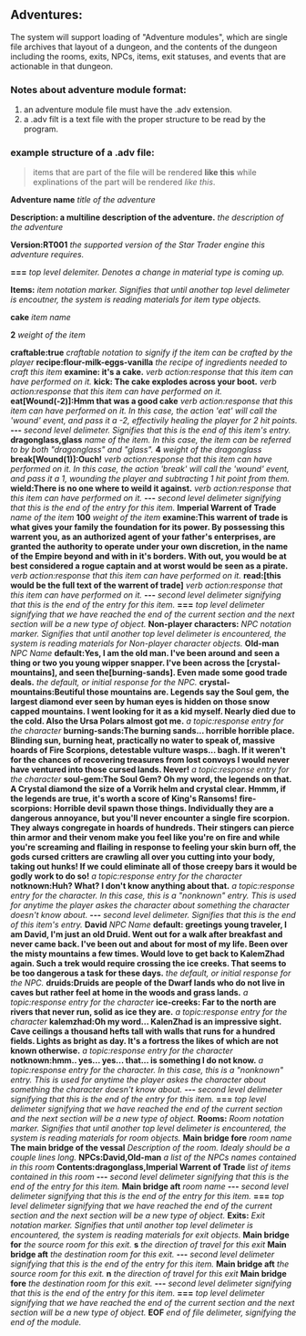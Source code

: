 ## Adventures:
The system will support loading of "Adventure modules", which are single file archives that layout of a dungeon, and the contents of the dungeon including the rooms, exits, NPCs, items, exit statuses, and events that are actionable in that dungeon.

### Notes about adventure module format:
1. an adventure module file must have the .adv extension.
2. a .adv filt is a text file with the proper structure to be read by the program.

### example structure of a .adv file:
> items that are part of the file will be rendered **like this** while explinations of the part will be rendered *like this*.

**Adventure name** *title of the adventure*

**Description: a multiline description of the adventure.** *the description of the adventure*

**Version:RT001** *the supported version of the Star Trader engine this adventure requires.*

**===** *top level delemiter. Denotes a change in material type is coming up.*

**Items:** *item notation marker. Signifies that until another top level delimeter is encoutner, the system is reading materials for item type objects.*

**cake** *item name*

**2** *weight of the item*

**craftable:true** *craftable notation to signify if the item can be crafted by the player*
**recipe:flour-milk-eggs-vanilla** *the recipe of ingredients needed to craft this item*
**examine: it's a cake.** *verb action:response that this item can have performed on it.*
**kick: The cake explodes across your boot.** *verb action:response that this item can have performed on it.*
**eat[Wound(-2)]:Hmm that was a good cake** *verb action:response that this item can have performed on it. In this case, the action 'eat' will call the 'wound' event, and pass it a -2, effectivily healing the player for 2 hit points.*
**---** *second level delimeter. Signifies that this is the end of this item's entry.*
**dragonglass,glass** *name of the item. In this case, the item can be referred to by both "dragonglass" and "glass".*
**4** *weight of the dragonglass*
**break[Wound(1)]:Ouch!** *verb action:response that this item can have performed on it. In this case, the action 'break' will call the 'wound' event, and pass it a 1, wounding the player and subtracting 1 hit point from them.*
**wield:There is no one where to weild it against.** *verb action:response that this item can have performed on it.*
**---** *second level delimeter signifying that this is the end of the entry for this item.*
**Imperial Warrent of Trade** *name of the item*
**100** *weight of the item*
**examine:This warrent of trade is what gives your family the foundation for its power. By possessing this warrent you, as an authorized agent of your father's enterprises, are granted the authority to operate under your own discretion, in the name of the Empire beyond and with in it's borders. With out, you would be at best considered a rogue captain and at worst would be seen  as a pirate.** *verb action:response that this item can have performed on it.*
**read:[this would be the full text of the warrent of trade]**  *verb action:response that this item can have performed on it.*
**---** *second level delimeter signifying that this is the end of the entry for this item.*
**===** *top level delimeter signifying that we have reached the end of the current section and the next section will be a new type of object.*
**Non-player characters:** *NPC notation marker. Signifies that until another top level delimeter is encountered, the system is reading materials for Non-player character objects.*
**Old-man** *NPC Name*
**default:Yes, I am the old man. I've been around and seen a thing or two you young wipper snapper. I've been across the [crystal-mountains], and seen the[burning-sands]. Even made some good trade deals.** *the default, or initial response for the NPC.*
**crystal-mountains:Beutiful those mountains are. Legends say the Soul gem, the largest diamond ever seen by human eyes is hidden on those snow capped mountains. I went looking for it as a kid myself. Nearly died due to the cold. Also the Ursa Polars almost got me.** *a topic:response entry for the character*
**burning-sands:The burning sands... horrible horrible place. Blinding sun, burning heat, practically no water to speak of, massive hoards of Fire Scorpions, detestable vulture wasps... bagh. If it weren't for the chances of recovering treasures from lost convoys I would never have ventured into those cursed lands. Never!** *a topic:response entry for the character*
**soul-gem:The Soul Gem? Oh my word, the legends on that. A Crystal diamond the size of a Vorrik helm and crystal clear. Hmmm, if the legends are true, it's worth a score of King's Ransoms!** 
**fire-scorpions: Horrible devil spawn those things. Individually they are a dangerous annoyance, but you'll never encounter a single fire scorpion. They always congregate in hoards of hundreds. Their stingers can pierce thin armor and their venom make you feel like you're on fire and while you're screaming and flailing in response to feeling your skin burn off, the gods cursed critters are crawling all over you cutting into your body, taking out hunks! If we could eliminate all of those creepy bars it would be godly work to do so!** *a topic:response entry for the character*
**notknown:Huh? What? I don't know anything about that.** *a topic:response entry for the character. In this case, this is a "nonknown" entry. This is used for anytime the player askes the character about something the character doesn't know about.*
**---** *second level delimeter. Signifies that this is the end of this item's entry.*
**David** *NPC Name*
**default: greetings young traveler, I am David, I'm just an old Druid. Went out for a walk after breakfast and never came back. I've been out and about for most of my life. Been over the misty mountains a few times. Would love to get back to KalemZhad again. Such a trek would require crossing the ice creeks. That seems to be too dangerous a task for these days.** *the default, or initial response for the NPC.*
**druids:Druids are people of the Dwarf lands who do not live in caves but rather feel at home in the woods and grass lands.** *a topic:response entry for the character*
**ice-creeks: Far to the north are rivers that never run, solid as ice they are.** *a topic:response entry for the character*
**kalemzhad:Oh my word... KalenZhad is an impressive sight. Cave ceilings a thousand hefts tall with walls that runs for a hundred fields. Lights as bright as day. It's a fortress the likes of which are not known otherwise.** *a topic:response entry for the character*
**notknown:hmm.. yes... yes... that... is something I do not know.** *a topic:response entry for the character. In this case, this is a "nonknown" entry. This is used for anytime the player askes the character about something the character doesn't know about.*
**---** *second level delimeter signifying that this is the end of the entry for this item.*
**===** *top level delimeter signifying that we have reached the end of the current section and the next section will be a new type of object.*
**Rooms:** *Room notation marker. Signifies that until another top level delimeter is encountered, the system is reading materials for room objects.*
**Main bridge fore** *room name*
**The main bridge of the vessal** *Description of the room. Idealy should be a couple lines long.*
**NPCs:David,Old-man** *a list of the NPCs names contained in this room*
**Contents:dragonglass,Imperial Warrent of Trade** *list of items contained in this room*
**---** *second level delimeter signifying that this is the end of the entry for this item.*
**Main bridge aft** *room name*
**---** *second level delimeter signifying that this is the end of the entry for this item.*
**===** *top level delimeter signifying that we have reached the end of the current section and the next section will be a new type of object.*
**Exits:** *Exit notation marker. Signifies that until another top level delimeter is encountered, the system is reading materials for exit objects.*
**Main bridge for** *the source room for this exit.*
**s** *the direction of travel for this exit*
**Main bridge aft** *the destination room for this exit.*
**---** *second level delimeter signifying that this is the end of the entry for this item.*
**Main bridge aft** *the source room for this exit.*
**n** *the direction of travel for this exit*
**Main bridge fore** *the destination room for this exit.*
**---** *second level delimeter signifying that this is the end of the entry for this item.*
**===** *top level delimeter signifying that we have reached the end of the current section and the next section will be a new type of object.*
**EOF** *end of file delimeter, signifying the end of the module.*


